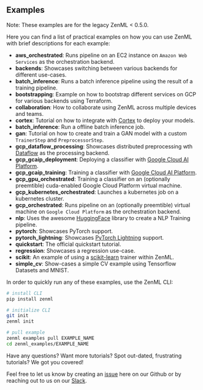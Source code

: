 ## Examples

Note: These examples are for the legacy ZenML < 0.5.0.

Here you can find a list of practical examples on how you can use ZenML with brief descriptions for each example:

- **aws_orchestrated**: Runs pipeline on an EC2 instance on `Amazon Web Services` as the orchestration backend.
- **backends**: Showcases switching between various backends for different use-cases.
- **batch_inference**: Runs a batch inference pipeline using the result of a training pipeline.
- **bootstrapping**: Example on how to bootstrap different services on GCP for various backends using Terraform. 
- **collaboration**: How to collaborate using ZenML across multiple devices and teams.
- **cortex**: Tutorial on how to integrate with [Cortex](https://cortex.dev) to deploy your models.
- **batch_inference**: Run a offline batch inference job.
- **gan**: Tutorial on how to create and train a GAN model with a custom `TrainerStep` and `PreprocessorStep`.
- **gcp_dataflow_processing**: Showcases distributed preprocessing wth [Dataflow](https://cloud.google.com/dataflow) as the processing backend.
- **gcp_gcaip_deployment**: Deploying a classifier with [Google Cloud AI Platform](https://cloud.google.com/ai-platform).
- **gcp_gcaip_training**: Training a classifier with [Google Cloud AI Platform](https://cloud.google.com/ai-platform).
- **gcp_gpu_orchestrated**: Training a classifier on an (optionally preemtible) cuda-enabled Google Cloud Platform virtual machine.
- **gcp_kubernetes_orchestrated**: Launches a kubernetes job on a kubernetes cluster.
- **gcp_orchestrated**: Runs pipeline on an (optionally preemtible) virtual machine on `Google Cloud Platform` as the orchestration backend.
- **nlp**: Uses the awesome [HuggingFace](https://huggingface.co/) library to create a NLP Training pipeline.
- **pytorch**: Showcases PyTorch support.
- **pytorch_lightning**: Showcases [PyTorch Lightning](https://www.pytorchlightning.ai/) support.
- **quickstart**: The official quickstart tutorial.
- **regression**: Showcases a regression use-case.
- **scikit**: An example of using a [scikit-learn](https://scikit-learn.org/) trainer within ZenML.
- **simple_cv**: Show-cases a simple CV example using Tensorflow Datasets and MNIST.

In order to quickly run any of these examples, use the ZenML CLI:

```bash
# install CLI
pip install zenml

# initialize CLI
git init
zenml init

# pull example
zenml examples pull EXAMPLE_NAME
cd zenml_examples/EXAMPLE_NAME
```

Have any questions? Want more tutorials? Spot out-dated, frustrating tutorials? We got you covered!

Feel free to let us know by creating an 
[issue](https://github.com/zenml-io/zenml/issues) here on our Github or by reaching out to us on our 
[Slack](https://zenml.io/slack-invite/). 